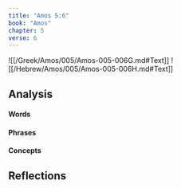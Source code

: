```yaml
---
title: "Amos 5:6"
book: "Amos"
chapter: 5
verse: 6
---
```

![[/Greek/Amos/005/Amos-005-006G.md#Text]]
![[/Hebrew/Amos/005/Amos-005-006H.md#Text]]

## Analysis

#### Words

#### Phrases

#### Concepts

## Reflections

